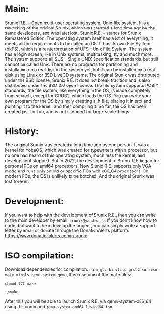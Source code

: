 # Main: #
Srunix R.E. - Open multi-user operating system, Unix-like system. It is a reworking of the original Srunix, which was created a long time ago by the same developers, and was later lost.
Srunix R.E. - stands for Srunix Remastered Edition. The operating system itself has a lot of everything; it meets all the requirements to be called an OS. It has its own File System (bkFS), which is a reinterpretation of UFS - Unix File System. The system has a login screen, like in Unix systems, multitasking, tty and much more. The system supports all SUS - Single UNIX Specification standards, but still cannot be called Unix.
There are no programs for partitioning and installation on a real disk in the system yet, but it can be installed on a real disk using Linux or BSD LiveCD systems. The original Srunix was distributed under the BSD license, Srunix R.E. It does not break tradition and is also distributed under the BSD 3.0 open license. The file system supports POSIX standards, the file system, like everything in the OS, is made completely from scratch, except for GRUB2, which loads the OS. You can write your own program for the OS by simply creating a .h file, placing it in src/ and pointing it to the kernel, and then compiling it. So far, the OS has been created just for fun, and is not intended for large-scale things.
# History: #
The original Srunix was created a long time ago by one person. It was a kernel for YobaOS, which was created for typewriters with a processor, but no one had heard of this operating system, much less the kernel, and development stopped. But in 2022, the development of Srunix R.E began for personal PCs on amd64 processors. Now Srunix R.E. supports only VGA mode and runs only on old or specific PCs with x86_64 processors. On modern PCs, the OS is unlikely to be botched. And the original Srunix was lost forever.
# Development: #
If you want to help with the development of Srunix R.E., then you can write to the main developer by email: `srunix@yandex.ru`. If you don’t know how to code, but want to help develop the project, you can simply write a support letter by email or donate through the DonationAlerts platform:
https://www.donationalerts.com/r/srunix
# ISO compilation: #
Download dependencies for compilation: `nasm gcc binutils grub2 xorriso make mtools qemu-system qemu`, then use one of the make files:

`chmod 777 make`

`./make`


After this you will be able to launch Srunix R.E. via qemu-system-x86_64 using the command `qemu-system-amd64 livecd64.iso`

